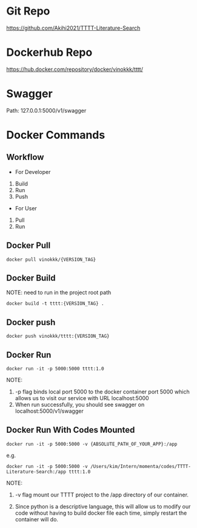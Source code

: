 # Git Repo
https://github.com/Akihi2021/TTTT-Literature-Search

# Dockerhub Repo
https://hub.docker.com/repository/docker/vinokkk/tttt/

# Swagger 
Path: 127.0.0.1:5000/v1/swagger

# Docker Commands
## Workflow
- For Developer
1. Build
2. Run
3. Push
- For User
1. Pull 
2. Run 

## Docker Pull
`docker pull vinokkk/{VERSION_TAG}`

## Docker Build
NOTE: need to run in the project root path

`docker build -t tttt:{VERSION_TAG} .`

## Docker push 
`docker push vinokkk/tttt:{VERSION_TAG}`

## Docker Run
`docker run -it -p 5000:5000 tttt:1.0 `

NOTE: 
1. -p flag binds local port 5000 to the docker container port 5000 which allows us to visit our service with URL localhost:5000
2. When run successfully, you should see swagger on localhost:5000/v1/swagger




## Docker Run With Codes Mounted
`docker run -it -p 5000:5000 -v {ABSOLUTE_PATH_OF_YOUR_APP}:/app `

e.g. 

`docker run -it -p 5000:5000 -v /Users/kim/Intern/momenta/codes/TTTT-Literature-Search:/app tttt:1.0`

NOTE: 
1. -v flag mount our TTTT project to the /app directory of our container.

2. Since python is a descriptive language, this will allow us to modify our code without having to  build docker file each time, simply restart the container will do.

